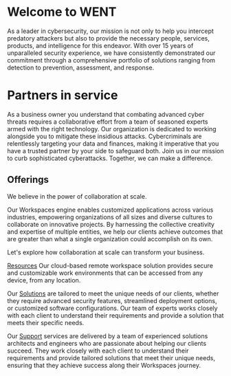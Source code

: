 # Welcome to WENT 

As a leader in cybersecurity, our mission is not only to help you
intercept predatory attackers but also to provide the necessary people, services, products, and intelligence for this endeavor. With over 15 years of unparalleled security experience, we have consistently demonstrated our commitment through a comprehensive portfolio of solutions ranging from detection to prevention, assessment, and response. 

# Partners in service

As a business owner you understand that combating advanced cyber threats requires a collaborative effort from a team of seasoned experts armed with the right technology. Our organization is dedicated to working alongside you to mitigate these insidious attacks. Cybercriminals are relentlessly targeting your data and finances, making it imperative that you have a
trusted partner by your side to safeguard both. Join us in our mission to curb sophisticated cyberattacks. Together, we can make a difference.

## Offerings

We believe in the power of collaboration at scale. 

Our Workspaces engine enables customized applications across various industries, empowering organizations of all sizes and diverse cultures to collaborate on innovative projects. By harnessing the collective creativity and expertise of multiple entities, we help our clients achieve outcomes that are greater than what a single organization could accomplish on its own. 

Let's explore how collaboration at scale can transform your
business.

[Resources](Resources.md) Our cloud-based remote workspace solution provides secure and customizable work environments that can be accessed from any device, from any location.

Our [Solutions](Solutions.md) are tailored to meet the unique needs of our clients,
whether they require advanced security features, streamlined deployment
options, or customized software configurations. Our team of experts works
closely with each client to understand their requirements and provide a
solution that meets their specific needs.

Our [Support](Support.md) services are delivered by a team of experienced solutions architects and engineers who are passionate about helping our clients succeed. They work closely with each client to understand their requirements and provide tailored solutions that meet their unique needs, ensuring that they achieve success along their Workspaces journey.

